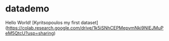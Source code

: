 # datademo

Hello World!
[Kyritsopoulos my first dataset] (https://colab.research.google.com/drive/1k5iSNhCEPMepvmNki9NIEJMuPeM5QtcU?usp=sharing)
